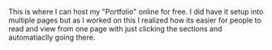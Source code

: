 This is where I can host my "Portfolio" online for free. 
I did have it setup into multiple pages but as I worked on this I realized how its easier for people to read and view from one page with just clicking the sections and automatiaclly going there.
